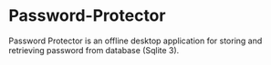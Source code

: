 # Password-Protector
Password Protector is an offline desktop application for storing and retrieving password from database (Sqlite 3). 
